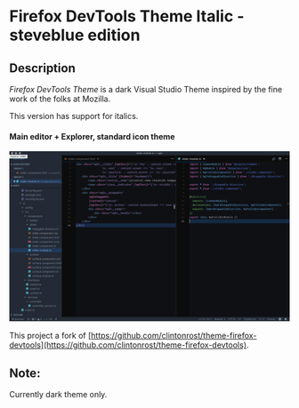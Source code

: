 # Firefox DevTools Theme Italic - steveblue edition

## Description

*Firefox DevTools Theme* is a dark Visual Studio Theme inspired by the fine work of the folks at Mozilla.

This version has support for italics.

#### Main editor + Explorer, standard icon theme
![Firefox DevTools Theme screenshot](https://github.com/steveblue/theme-firefox-devtools/blob/master/assets/screenshot.png)


This project a fork of [https://github.com/clintonrost/theme-firefox-devtools](https://github.com/clintonrost/theme-firefox-devtools).

## Note:
Currently dark theme only.

